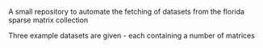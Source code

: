 A small repository to automate the fetching of datasets from the florida sparse matrix collection

Three example datasets are given - each containing a number of matrices